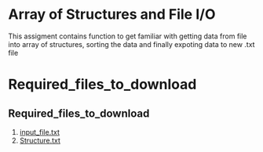 # Array of Structures and File I/O

This assigment contains function to get familiar with getting data from file into array of structures, sorting the data and finally expoting data to new .txt file

# Required_files_to_download
## Required_files_to_download 
 1. [input_file.txt](https://github.com/ap5967ap/Structures/blob/main/input_file.txt)
 2. [Structure.txt](https://github.com/ap5967ap/Structures/blob/main/Structures.c)
